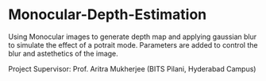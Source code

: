 # Monocular-Depth-Estimation
Using Monocular images to generate depth map and applying gaussian blur to simulate the effect of a potrait mode.
Parameters are added to control the blur and astethetics of the image.

Project Supervisor: Prof. Aritra Mukherjee (BITS Pilani, Hyderabad Campus)
